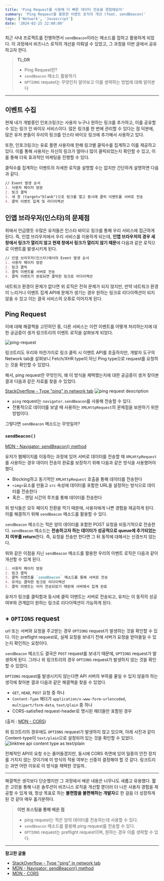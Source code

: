 ```yaml
---
title: 'Ping Request를 사용해 더 빠른 데이터 전송을 경험해보자'
summary: 'Ping Request를 활용한 이벤트 로직의 개선 (feat. sendBeacon)'
tags: ['Network', 'Javascript']
date: '2024-02-25 22:00:00'
---
```


최근 사내 프로젝트를 진행하면서 `sendBeacon`이라는 메소드를 접하고 활용하게 되었다.
이 과정에서 비즈니스 로직의 개선을 이뤄낼 수 있었고, 그 과정을 이번 글에서 공유하고자 한다.

> **TL;DR**
> - Ping Request란?
> - `sendBeacon` 메소드 활용하기
> - `OPTIONS` request는 무엇인지 알아보고 이를 생략하는 방법에 대해 알아본다

---
## 이벤트 수집
현재 내가 개발중인 인포크링크는 사용자 누구나 원하는 링크를 추가하고, 이를 공유할 수 있는 링크 인 바이오 서비스이다. 많은 링크를 한 번에 관리할 수 있다는 점 덕분에, 많은 유저 분들이 우리의 링크를 인스타 바이오 링크에 추가해서 사용하고 있다.

또한, 인포크링크는 유료 플랜 사용자에 한해 링크별 클릭수를 집계하고 이를 제공하고 있다. 이를 통해 사용자는 자신의 링크가 얼마나 많이 클릭되었는지 확인할 수 있고, 이를 통해 더욱 효과적인 마케팅을 진행할 수 있다.

클릭수를 집계하는 이벤트의 자세한 로직을 설명할 수는 없지만 간단하게 설명하면 다음과 같다.
```markdown
// Event 발생 순서
1. 사용자 페이지 방문
2. 링크 클릭
3. 새 창 (target="blank")으로 링크를 열고 동시에 클릭 이벤트를 서버로 전송
4. 클릭 이벤트 집계 및 리다이렉션
```

## 인앱 브라우저(인스타)의 문제점
위에서 언급했듯 수많은 유저들은 인스타 바이오 링크를 통해 우리 서비스에 접근하게 된다.
즉, 인앱 브라우저에서 우리 서비스를 이용하게 되는데, **인앱 브라우저의 경우 새 창에서 링크가 열리지 않고 현재 창에서 링크가 열리지 않기 때문**에 다음과 같은 로직으로 이벤트를 발생시키게 된다.

```markdown
// 인앱 브라우저(인스타)에서의 Event 발생 순서
1. 사용자 페이지 방문
2. 링크 클릭
3. 클릭 이벤트를 서버로 전송
4. 클릭 이벤트가 완료되면 클릭한 링크로 리다이렉션
```

네트워크 환경이 문제가 없다면 위 로직은 전혀 문제가 되지 않지만, 만약 네트워크 환경이 느리거나 이벤트 집계 API에 문제가 생기는 경우 원하는 링크로 리다이렉션이 되지 않을 수 있고 이는 결국 서비스의 오류로 이어지게 된다.

## Ping Request
이에 대해 해결책을 고민하던 중, 다른 서비스는 이런 이벤트를 어떻게 처리하는지에 대한 궁금증이 생겨 링크트리의 이벤트 로직을 살펴보게 되었다.

![ping-request](https://github.com/gouz7514/hotdog-log/assets/41367134/5f311ce9-b716-4699-b914-c2c197d142e0)

링크트리도 우리와 마찬가지로 링크 클릭 시 이벤트 API를 호출하지만, 개발자 도구의 Network tab을 살펴보니 Fetch/XHR type이 아닌 Ping type으로 request를 요청하는 것을 확인할 수 있었다.

해서, ping request란 무엇인지, 왜 이 방식을 채택했는지에 대한 궁금증이 생겨 찾아본 결과 다음과 같은 자료를 찾을 수 있었다.

[StackOverflow - Type "ping" in network tab](https://stackoverflow.com/questions/75666416/type-ping-in-network-tab)
![ping request description](https://github.com/gouz7514/hotdog-log/assets/41367134/a9701cef-cc59-4f23-9a2d-f94a009939b1)

- `ping` request는 `navigator.sendBeacon`를 사용해 전송할 수 있다.
- 전통적으로 데이터를 보낼 때 사용하는 `XMLHttpRequest`의 문제점을 보완하기 위한 방법이다.

그렇다면 `sendBeacon` 메소드는 무엇일까?

### `sendBeacon()`
[MDN - Navigator: sendBeacon() method](https://developer.mozilla.org/en-US/docs/Web/API/Navigator/sendBeacon)

유저가 웹페이지를 이동하는 과정에 있어 서버로 데이터를 전송할 때 `XMLHttpRequest`를 사용하는 경우 데이터 전송의 완료를 보장하기 위해 다음과 같은 방식을 사용했어야 했다.
- Blocking하고 동기적인 `XMLHttpRequest` 호출을 통해 데이터를 전송한다
- `<img>`요소를 만들고 `src` 속성에 데이터를 포함한 URL을 설정하는 방식으로 데이터를 전송한다
- 혹은... 랜덤 시간의 루프를 통해 데이터를 전송한다

위 방식들은 모두 페이지 전환을 막기 때문에, 사용자에게 나쁜 경험을 제공하게 된다.
이를 해결하기 위해 `sendBeacon` 메소드를 활용할 수 있다.

`sendBeacon` 메소드는 적은 양의 데이터를 포함한 POST 요청을 비동기적으로 전송한다.
`sendBeacon` 메소드는 **전송하고자 하는 데이터가 성공적으로 queue에 추가되었는지 여부를 return**한다. 즉, 요청을 전송만 한다면 그 뒤 동작에 대해서는 신경쓰지 않는다.

위와 같은 이점을 지닌 `sendBeacon` 메소드를 활용한 우리의 이벤트 로직은 다음과 같이 개선할 수 있게 된다.
```markdown
1. 사용자 페이지 방문
2. 링크 클릭
3. 클릭 이벤트를 `sendBeacon` 메소드를 통해 서버로 전송
4. 유저는 클릭한 링크로 리다이렉션
5. 클릭 이벤트는 이미 전송되었기 때문에 서버에서 집계 완료
```

유저가 링크를 클릭함과 동시에 클릭 이벤트는 서버로 전송되고, 유저는 이 동작의 성공 여부와 관계없이 원하는 링크로 리다이렉션이 가능하게 된다.

## + `OPTIONS` request
url 또는 서버와 요청을 주고받는 경우 `OPTIONS` request가 발생하는 것을 확인할 수 있다.
이는 preflight request로, 실제 요청을 보내기 전에 서버가 요청을 받아들일 수 있는지 확인하는 요청이다.

`sendBeacon` 메소드도 결국은 `POST` request를 보내기 때문에, `OPTIONS` request가 발생하게 된다. 그러나 위 링크트리의 경우 `OPTIONS` request가 발생하지 않는 것을 확인할 수 있었다.

`OPTIONS` request를 발생시키지 않는다면 API 서버의 부하를 줄일 수 있지 않을까 하는 생각에 찾아본 결과 다음과 같은 해결책을 찾을 수 있었다.
- `GET`, `HEAD`, `POST` 요청 중 하나
- `Content-Type` 헤더가 `application/x-www-form-urlencoded`, `multipart/form-data`, `text/plain` 중 하나
- CORS-satisfied request-header로 명시된 헤더들만 포함된 경우

(출처 : [MDN - CORS](https://developer.mozilla.org/en-US/docs/Web/HTTP/CORS#simple_requests))

위 링크트리의 경우에도 `OPTIONS` request가 발생하지 않고 있으며, 아래 사진과 같이 Content-type이 `text/plain`으로 설정되어 있는 것을 확인할 수 있었다.
![linktree api content type as text/plain](https://github.com/gouz7514/hotdog-log/assets/41367134/0b5dc006-6c61-4f69-8962-0772cc290d45)

전체적인 API의 요청 수는 줄어들겠지만, 동시에 CORS 측면에 있어 일종의 안전 장치를 거치지 않는 것이기에 이 방식의 적용 여부는 신중히 결정해야 할 것 같다. 링크트리는 과연 어떤 이유로 이 방식을 채택한 것일까..

---
해결책은 생각보다 단순했지만 그 과정에서 배운 내용은 너무나도 새롭고 유용했다. 짧은 고민을 통해 나온 솔루션이 비즈니스 로직을 개선할 뿐더러 더 나은 사용자 경험을 제공할 수 있게 돼, 항상 목표로 하는 **불편함을 불편해하는 개발자**로 한 걸음 더 성장하게 된 것 같아 매우 홀가분하다.

> **이번 포스팅을 통해 배운 점**
> - ping request는 적은 양의 데이터를 전송하는데 사용할 수 있다.
> - `sendBeacon` 메소드를 활용해 ping request를 전송할 수 있다.
> - `OPTIONS` request는 preflight request이며, 원하는 경우 이를 생략할 수 있다.

---
**참고한 글들**
- [StackOverflow - Type "ping" in network tab](https://stackoverflow.com/questions/75666416/type-ping-in-network-tab)
- [MDN - Navigator: sendBeacon() method](https://developer.mozilla.org/en-US/docs/Web/API/Navigator/sendBeacon)
- [MDN - CORS](https://developer.mozilla.org/en-US/docs/Web/HTTP/CORS#simple_requests)